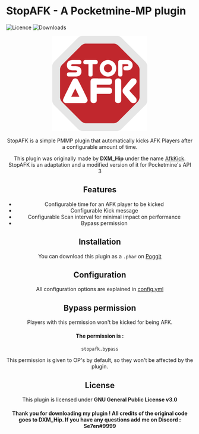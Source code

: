 # StopAFK   -   A Pocketmine-MP plugin
![Licence](https://img.shields.io/github/license/Se7en-dev/StopAFK?color=blue)
![Downloads](https://img.shields.io/github/downloads/Se7en-dev/StopAFK/total)
<div style="text-align:center"><img src="resources/stopafk.png" alt="logo" width="256"/>

StopAFK is a simple PMMP plugin that automatically kicks AFK Players after a configurable amount of time.

This plugin was originally made by **DXM_Hip** under the name [AfkKick](https://forums.pocketmine.net/plugins/afkkick.1617/). StopAFK is an adaptation and a modified version of it for Pocketmine's API 3


## Features
- Configurable time for an AFK player to be kicked
- Configurable Kick message
- Configurable Scan interval for minimal impact on performance
- Bypass permission

## Installation

You can download this plugin as a `.phar` on [Poggit](https://poggit.pmmp.io/ci/Se7en-dev/StopAFK/~)

## Configuration

All configuration options are explained in [config.yml](resources/config.yml)

## Bypass permission

Players with this permission won't be kicked for being AFK.
#### The permission is :
```
stopafk.bypass
```
This permission is given to OP's by default, so they won't be affected by the plugin.

## License

This plugin is licensed under **GNU General Public License v3.0**
#### Thank you for downloading my plugin ! All credits of the original code goes to DXM_Hip. If you have any questions add me on Discord : Se7en#9999
